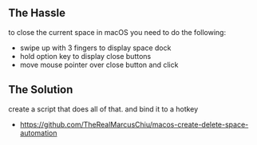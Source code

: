 ## The Hassle
to close the current space in macOS you need to do the following:
- swipe up with 3 fingers to display space dock
- hold option key to display close buttons
- move mouse pointer over close button and click

## The Solution
create a script that does all of that. and bind it to a hotkey
- https://github.com/TheRealMarcusChiu/macos-create-delete-space-automation

